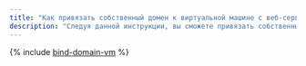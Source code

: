 ```yaml
---
title: "Как привязать собственный домен к виртуальной машине с веб-сервером"
description: "Следуя данной инструкции, вы сможете привязать собственный домен к веб-серверу на виртуальной машине {{ compute-full-name }}."
---
```


{% include [bind-domain-vm](../../_tutorials/applied/bind-domain-vm.md) %}